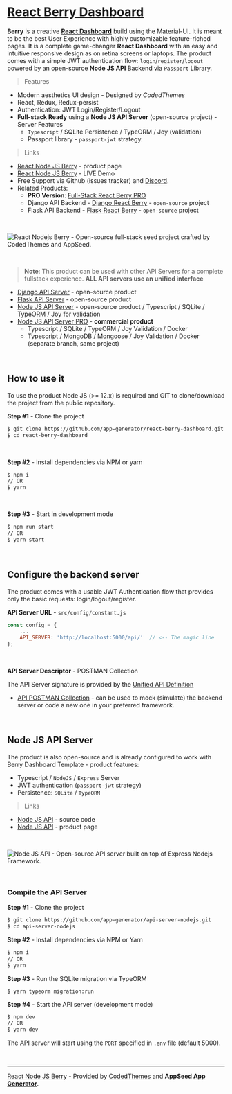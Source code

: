 # [React Berry Dashboard](https://appseed.us/product/react-node-js-berry-dashboard)

**Berry** is a creative **[React Dashboard](https://appseed.us/product/react-node-js-berry-dashboard)** build using the Material-UI. It is meant to be the best User Experience with highly customizable feature-riched pages. It is a complete game-changer **React Dashboard** with an easy and intuitive responsive design as on retina screens or laptops. The product comes with a simple JWT authentication flow: `login`/`register`/`logout` powered by an open-source **Node JS API** Backend via `Passport` Library.

> Features

-   Modern aesthetics UI design - Designed by _CodedThemes_
-   React, Redux, Redux-persist
-   Authentication: JWT Login/Register/Logout
-   **Full-stack Ready** using a **Node JS API Server** (open-source project) - Server Features
    -   `Typescript` / SQLite Persistence / TypeORM / Joy (validation)
    -   Passport library - `passport-jwt` strategy.

> Links

-   [React Node JS Berry](https://appseed.us/product/react-node-js-berry-dashboard) - product page
-   [React Node JS Berry](https://react-node-js-berry-dashboard.appseed-srv1.com/) - LIVE Demo
-   Free Support via Github (issues tracker) and [Discord](https://discord.gg/fZC6hup).
-   Related Products:
    -   **PRO Version**: [Full-Stack React Berry PRO](https://appseed.us/full-stack/react-berry-dashboard)
    -   Django API Backend - [Django React Berry](https://appseed.us/product/django-react-berry-dashboard) - `open-source` project
    -   Flask API Backend - [Flask React Berry](https://appseed.us/product/flask-react-berry-dashboard) - `open-source` project

<br />

![React Nodejs Berry - Open-source full-stack seed project crafted by CodedThemes and AppSeed.](https://user-images.githubusercontent.com/51070104/137620059-07547eb2-0e7c-45e3-b825-67f5c72e4d3e.gif)

<br >

> **Note**: This product can be used with other API Servers for a complete fullstack experience. **ALL API servers use an unified interface**

-   [Django API Server](https://github.com/app-generator/api-server-django) - open-source product
-   [Flask API Server](https://github.com/app-generator/api-server-flask) - open-source product
-   [Node JS API Server](https://github.com/app-generator/api-server-nodejs) - open-source product / Typescript / SQLite / TypeORM / Joy for validation
-   [Node JS API Server PRO](https://github.com/app-generator/api-server-nodejs-pro) - **commercial product**
    -   Typescript / SQLite / TypeORM / Joy Validation / Docker
    -   Typescript / MongoDB / Mongoose / Joy Validation / Docker (separate branch, same project)

<br />

## How to use it

To use the product Node JS (>= 12.x) is required and GIT to clone/download the project from the public repository.

**Step #1** - Clone the project

```bash
$ git clone https://github.com/app-generator/react-berry-dashboard.git
$ cd react-berry-dashboard
```

<br >

**Step #2** - Install dependencies via NPM or yarn

```bash
$ npm i
// OR
$ yarn
```

<br />

**Step #3** - Start in development mode

```bash
$ npm run start
// OR
$ yarn start
```

<br />

## Configure the backend server

The product comes with a usable JWT Authentication flow that provides only the basic requests: login/logout/register.

**API Server URL** - `src/config/constant.js`

```javascript
const config = {
    ...
    API_SERVER: 'http://localhost:5000/api/'  // <-- The magic line
};
```

<br />

**API Server Descriptor** - POSTMAN Collection

The API Server signature is provided by the [Unified API Definition](https://docs.appseed.us/boilerplate-code/api-unified-definition)

-   [API POSTMAN Collection](https://github.com/app-generator/api-server-unified/blob/main/api.postman_collection.json) - can be used to mock (simulate) the backend server or code a new one in your preferred framework.

<br />

## Node JS API Server

The product is also open-source and is already configured to work with Berry Dashboard Template - product features:

-   Typescript / `NodeJS` / `Express` Server
-   JWT authentication (`passport-jwt` strategy)
-   Persistence: `SQLite` / `TypeORM`

> Links

-   [Node JS API](https://github.com/app-generator/api-server-nodejs) - source code
-   [Node JS API](https://appseed.us/boilerplate-code/nodejs-starter) - product page

<br />

![Node JS API - Open-source API server built on top of Express Nodejs Framework.](https://user-images.githubusercontent.com/51070104/124934824-c210a700-e00d-11eb-9d01-e05bd8bfb608.png)

<br />

### Compile the API Server

**Step #1** - Clone the project

```bash
$ git clone https://github.com/app-generator/api-server-nodejs.git
$ cd api-server-nodejs
```

**Step #2** - Install dependencies via NPM or Yarn

```bash
$ npm i
// OR
$ yarn
```

**Step #3** - Run the SQLite migration via TypeORM

```
$ yarn typeorm migration:run
```

**Step #4** - Start the API server (development mode)

```bash
$ npm dev
// OR
$ yarn dev
```

The API server will start using the `PORT` specified in `.env` file (default 5000).

<br />

---

[React Node JS Berry](https://appseed.us/product/react-node-js-berry-dashboard) - Provided by [CodedThemes](https://codedthemes.com/) and **AppSeed [App Generator](https://appseed.us/app-generator)**.

